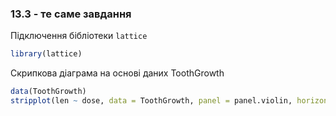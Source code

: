 ### 13.3 - те саме завдання

Підключення бібліотеки `lattice`
```r
library(lattice)
```

Скрипкова діаграма на основі даних ToothGrowth
```r
data(ToothGrowth)
stripplot(len ~ dose, data = ToothGrowth, panel = panel.violin, horizontal = FALSE)
```
